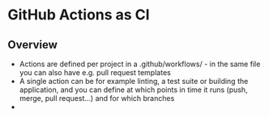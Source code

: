# GitHub Actions as CI

## Overview
- Actions are defined per project in a .github/workflows/ - in the same file you can also have e.g. pull request templates
- A single action can be for example linting, a test suite or building the application, and you can define at which points in time it runs (push, merge, pull request...) and for which branches
- 